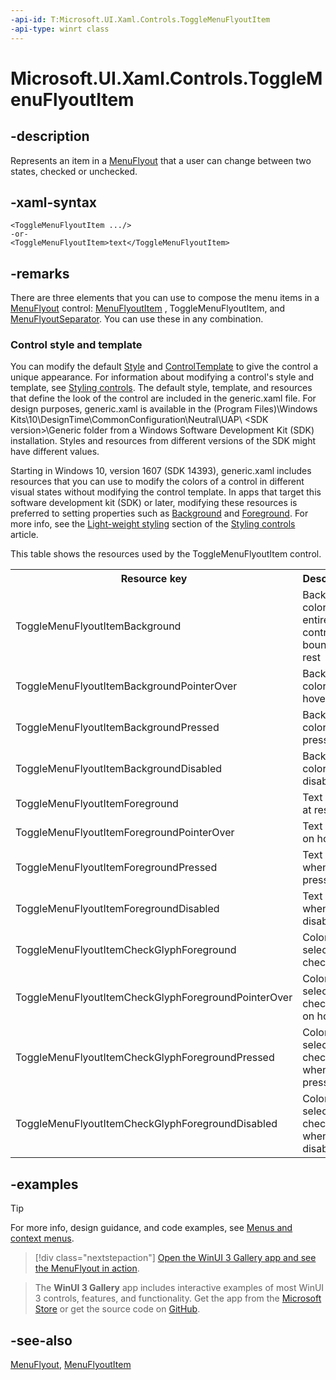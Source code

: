 ```yaml
---
-api-id: T:Microsoft.UI.Xaml.Controls.ToggleMenuFlyoutItem
-api-type: winrt class
---
```


<!-- Class syntax.
public class ToggleMenuFlyoutItem : Windows.UI.Xaml.Controls.MenuFlyoutItem, Windows.UI.Xaml.Controls.IToggleMenuFlyoutItem
-->

# Microsoft.UI.Xaml.Controls.ToggleMenuFlyoutItem

## -description
Represents an item in a [MenuFlyout](menuflyout.md) that a user can change between two states, checked or unchecked.

## -xaml-syntax
```xaml
<ToggleMenuFlyoutItem .../>
-or-
<ToggleMenuFlyoutItem>text</ToggleMenuFlyoutItem>
```


## -remarks
There are three elements that you can use to compose the menu items in a [MenuFlyout](menuflyout.md) control: [MenuFlyoutItem](menuflyoutitem.md) , ToggleMenuFlyoutItem, and [MenuFlyoutSeparator](menuflyoutseparator.md). You can use these in any combination.

### Control style and template

You can modify the default [Style](../microsoft.ui.xaml/style.md) and [ControlTemplate](controltemplate.md) to give the control a unique appearance. For information about modifying a control's style and template, see [Styling controls](/windows/uwp/controls-and-patterns/styling-controls). The default style, template, and resources that define the look of the control are included in the generic.xaml file. For design purposes, generic.xaml is available in the \(Program Files)\Windows Kits\10\DesignTime\CommonConfiguration\Neutral\UAP\ &lt;SDK version&gt;\Generic folder from a Windows Software Development Kit (SDK) installation. Styles and resources from different versions of the SDK might have different values.

Starting in Windows 10, version 1607 (SDK 14393), generic.xaml includes resources that you can use to modify the colors of a control in different visual states without modifying the control template. In apps that target this software development kit (SDK) or later, modifying these resources is preferred to setting properties such as [Background](control_background.md) and [Foreground](control_foreground.md). For more info, see the [Light-weight styling](/windows/uwp/controls-and-patterns/styling-controls) section of the [Styling controls](/windows/uwp/controls-and-patterns/styling-controls) article.

This table shows the resources used by the ToggleMenuFlyoutItem control.

<table>
   <tr><th>Resource key</th><th>Description</th></tr>
   <tr><td>ToggleMenuFlyoutItemBackground</td><td>Background color of entire control bounds at rest</td></tr>
   <tr><td>ToggleMenuFlyoutItemBackgroundPointerOver</td><td>Background color on hover</td></tr>
   <tr><td>ToggleMenuFlyoutItemBackgroundPressed</td><td>Background color when pressed</td></tr>
   <tr><td>ToggleMenuFlyoutItemBackgroundDisabled</td><td>Background color when disabled</td></tr>
   <tr><td>ToggleMenuFlyoutItemForeground</td><td>Text color at rest</td></tr>
   <tr><td>ToggleMenuFlyoutItemForegroundPointerOver</td><td>Text color on hover</td></tr>
   <tr><td>ToggleMenuFlyoutItemForegroundPressed</td><td>Text color when pressed</td></tr>
   <tr><td>ToggleMenuFlyoutItemForegroundDisabled</td><td>Text color when disabled</td></tr>
   <tr><td>ToggleMenuFlyoutItemCheckGlyphForeground</td><td>Color of selected check mark</td></tr>
   <tr><td>ToggleMenuFlyoutItemCheckGlyphForegroundPointerOver</td><td>Color of selected check mark on hover</td></tr>
   <tr><td>ToggleMenuFlyoutItemCheckGlyphForegroundPressed</td><td>Color of selected check mark when pressed</td></tr>
   <tr><td>ToggleMenuFlyoutItemCheckGlyphForegroundDisabled</td><td>Color of selected check mark when disabled</td></tr>
</table>

## -examples

> [!TIP]
> For more info, design guidance, and code examples, see [Menus and context menus](/windows/apps/design/controls/menus).

> [!div class="nextstepaction"]
> [Open the WinUI 3 Gallery app and see the MenuFlyout in action](winui3gallery:/item/MenuFlyout).

> The **WinUI 3 Gallery** app includes interactive examples of most WinUI 3 controls, features, and functionality. Get the app from the [Microsoft Store](https://www.microsoft.com/store/productId/9P3JFPWWDZRC) or get the source code on [GitHub](https://github.com/microsoft/WinUI-Gallery).

## -see-also
[MenuFlyout](menuflyout.md), [MenuFlyoutItem](menuflyoutitem.md)
